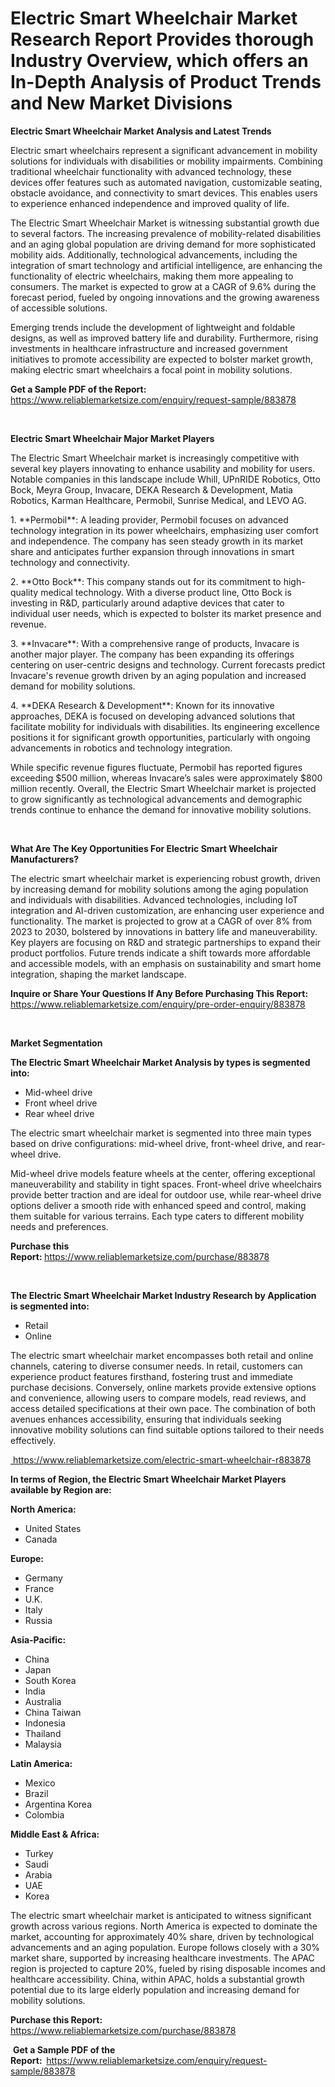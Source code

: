 <p><h1>Electric Smart Wheelchair Market Research Report Provides thorough Industry Overview, which offers an In-Depth Analysis of Product Trends and New Market Divisions</h1></p><p><strong>Electric Smart Wheelchair Market Analysis and Latest Trends</strong></p>
<p><p>Electric smart wheelchairs represent a significant advancement in mobility solutions for individuals with disabilities or mobility impairments. Combining traditional wheelchair functionality with advanced technology, these devices offer features such as automated navigation, customizable seating, obstacle avoidance, and connectivity to smart devices. This enables users to experience enhanced independence and improved quality of life.</p><p>The Electric Smart Wheelchair Market is witnessing substantial growth due to several factors. The increasing prevalence of mobility-related disabilities and an aging global population are driving demand for more sophisticated mobility aids. Additionally, technological advancements, including the integration of smart technology and artificial intelligence, are enhancing the functionality of electric wheelchairs, making them more appealing to consumers. The market is expected to grow at a CAGR of 9.6% during the forecast period, fueled by ongoing innovations and the growing awareness of accessible solutions. </p><p>Emerging trends include the development of lightweight and foldable designs, as well as improved battery life and durability. Furthermore, rising investments in healthcare infrastructure and increased government initiatives to promote accessibility are expected to bolster market growth, making electric smart wheelchairs a focal point in mobility solutions.</p></p>
<p><strong>Get a Sample PDF of the Report:&nbsp;</strong> <a href="https://www.reliablemarketsize.com/enquiry/request-sample/883878?utm_campaign=3460&utm_medium=2&utm_source=Github&utm_content=ia&utm_term=14042025&utm_id=electric-smart-wheelchair">https://www.reliablemarketsize.com/enquiry/request-sample/883878</a></p>
<p>&nbsp;</p>
<p><strong>Electric Smart Wheelchair Major Market Players</strong></p>
<p><p>The Electric Smart Wheelchair market is increasingly competitive with several key players innovating to enhance usability and mobility for users. Notable companies in this landscape include Whill, UPnRIDE Robotics, Otto Bock, Meyra Group, Invacare, DEKA Research & Development, Matia Robotics, Karman Healthcare, Permobil, Sunrise Medical, and LEVO AG.</p><p>1. **Permobil**: A leading provider, Permobil focuses on advanced technology integration in its power wheelchairs, emphasizing user comfort and independence. The company has seen steady growth in its market share and anticipates further expansion through innovations in smart technology and connectivity.</p><p>2. **Otto Bock**: This company stands out for its commitment to high-quality medical technology. With a diverse product line, Otto Bock is investing in R&D, particularly around adaptive devices that cater to individual user needs, which is expected to bolster its market presence and revenue.</p><p>3. **Invacare**: With a comprehensive range of products, Invacare is another major player. The company has been expanding its offerings centering on user-centric designs and technology. Current forecasts predict Invacare's revenue growth driven by an aging population and increased demand for mobility solutions.</p><p>4. **DEKA Research & Development**: Known for its innovative approaches, DEKA is focused on developing advanced solutions that facilitate mobility for individuals with disabilities. Its engineering excellence positions it for significant growth opportunities, particularly with ongoing advancements in robotics and technology integration.</p><p>While specific revenue figures fluctuate, Permobil has reported figures exceeding $500 million, whereas Invacare’s sales were approximately $800 million recently. Overall, the Electric Smart Wheelchair market is projected to grow significantly as technological advancements and demographic trends continue to enhance the demand for innovative mobility solutions.</p></p>
<p>&nbsp;</p>
<p><strong>What Are The Key Opportunities For Electric Smart Wheelchair Manufacturers?</strong></p>
<p><p>The electric smart wheelchair market is experiencing robust growth, driven by increasing demand for mobility solutions among the aging population and individuals with disabilities. Advanced technologies, including IoT integration and AI-driven customization, are enhancing user experience and functionality. The market is projected to grow at a CAGR of over 8% from 2023 to 2030, bolstered by innovations in battery life and maneuverability. Key players are focusing on R&D and strategic partnerships to expand their product portfolios. Future trends indicate a shift towards more affordable and accessible models, with an emphasis on sustainability and smart home integration, shaping the market landscape.</p></p>
<p><strong>Inquire or Share Your Questions If Any Before Purchasing This Report:</strong> <a href="https://www.reliablemarketsize.com/enquiry/pre-order-enquiry/883878?utm_campaign=3460&utm_medium=2&utm_source=Github&utm_content=ia&utm_term=14042025&utm_id=electric-smart-wheelchair">https://www.reliablemarketsize.com/enquiry/pre-order-enquiry/883878</a></p>
<p>&nbsp;</p>
<p><strong>Market Segmentation</strong></p>
<p><strong>The Electric Smart Wheelchair Market Analysis by types is segmented into:</strong></p>
<p><ul><li>Mid-wheel drive</li><li>Front wheel drive</li><li>Rear wheel drive</li></ul></p>
<p><p>The electric smart wheelchair market is segmented into three main types based on drive configurations: mid-wheel drive, front-wheel drive, and rear-wheel drive. </p><p>Mid-wheel drive models feature wheels at the center, offering exceptional maneuverability and stability in tight spaces. Front-wheel drive wheelchairs provide better traction and are ideal for outdoor use, while rear-wheel drive options deliver a smooth ride with enhanced speed and control, making them suitable for various terrains. Each type caters to different mobility needs and preferences.</p></p>
<p><strong>Purchase this Report:&nbsp;</strong><a href="https://www.reliablemarketsize.com/purchase/883878?utm_campaign=3460&utm_medium=2&utm_source=Github&utm_content=ia&utm_term=14042025&utm_id=electric-smart-wheelchair">https://www.reliablemarketsize.com/purchase/883878</a></p>
<p>&nbsp;</p>
<p><strong>The Electric Smart Wheelchair Market Industry Research by Application is segmented into:</strong></p>
<p><ul><li>Retail</li><li>Online</li></ul></p>
<p><p>The electric smart wheelchair market encompasses both retail and online channels, catering to diverse consumer needs. In retail, customers can experience product features firsthand, fostering trust and immediate purchase decisions. Conversely, online markets provide extensive options and convenience, allowing users to compare models, read reviews, and access detailed specifications at their own pace. The combination of both avenues enhances accessibility, ensuring that individuals seeking innovative mobility solutions can find suitable options tailored to their needs effectively.</p></p>
<p><a href="https://www.reliablemarketsize.com/electric-smart-wheelchair-r883878?utm_campaign=3460&utm_medium=2&utm_source=Github&utm_content=ia&utm_term=14042025&utm_id=electric-smart-wheelchair">&nbsp;https://www.reliablemarketsize.com/electric-smart-wheelchair-r883878</a></p>
<p><strong>In terms of Region, the Electric Smart Wheelchair Market Players available by Region are:</strong></p>
<p>
    <p> <strong> North America: </strong>
        <ul>
            <li>United States</li>
            <li>Canada</li>
        </ul>
        </p> 
    <p> <strong> Europe: </strong>
        <ul>
            <li>Germany</li>
            <li>France</li>
            <li>U.K.</li>
            <li>Italy</li>
            <li>Russia</li>
        </ul>
        </p> 
    <p> <strong> Asia-Pacific: </strong>
        <ul>
            <li>China</li>
            <li>Japan</li>
            <li>South Korea</li>
            <li>India</li>
            <li>Australia</li>
            <li>China Taiwan</li>
            <li>Indonesia</li>
            <li>Thailand</li>
            <li>Malaysia</li>
        </ul>
        </p> 
    <p> <strong> Latin America: </strong>
        <ul>
            <li>Mexico</li>
            <li>Brazil</li>
            <li>Argentina Korea</li>
            <li>Colombia</li>
        </ul>
        </p> 
    <p> <strong> Middle East & Africa: </strong>
        <ul>
            <li>Turkey</li>
            <li>Saudi</li>
            <li>Arabia</li>
            <li>UAE</li>
            <li>Korea</li>
        </ul>
    </p>
    </p>
<p><p>The electric smart wheelchair market is anticipated to witness significant growth across various regions. North America is expected to dominate the market, accounting for approximately 40% share, driven by technological advancements and an aging population. Europe follows closely with a 30% market share, supported by increasing healthcare investments. The APAC region is projected to capture 20%, fueled by rising disposable incomes and healthcare accessibility. China, within APAC, holds a substantial growth potential due to its large elderly population and increasing demand for mobility solutions.</p></p>
<p><strong>Purchase this Report: </strong><a href="https://www.reliablemarketsize.com/purchase/883878?utm_campaign=3460&utm_medium=2&utm_source=Github&utm_content=ia&utm_term=14042025&utm_id=electric-smart-wheelchair">https://www.reliablemarketsize.com/purchase/883878</a></p>
<p>&nbsp;<strong>Get a Sample PDF of the Report:&nbsp;&nbsp;</strong><a href="https://www.reliablemarketsize.com/enquiry/request-sample/883878?utm_campaign=3460&utm_medium=2&utm_source=Github&utm_content=ia&utm_term=14042025&utm_id=electric-smart-wheelchair">https://www.reliablemarketsize.com/enquiry/request-sample/883878</a></p>
<p><strong></strong></p>
<p><p></p><p></p><p></p></p>